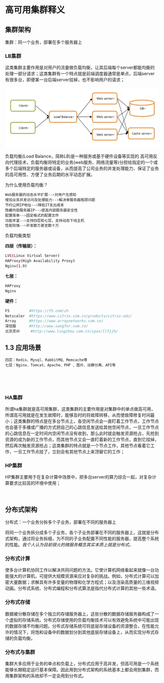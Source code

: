 # 高可用集群释义

## 集群架构

集群：同一个业务，部署在多个服务器上

### LB集群

这类集群主要作用是对用户的流量做负载均衡，让其后端每个server都能均衡的处理一部分请求；这类集群有一个特点就是前端调度器通常是单点，后端server有很多台，即便某一台后端server挂掉，也不影响用户的请求；

![image](assets/image-20230611134104-o9p0p13.png)

负载均衡(Load Balance，简称LB)是⼀种服务或基于硬件设备等实现的  高可用反向代理技术，负载均衡将特定的业务(web服务、网络流量等)分担给指定的⼀个或多个后端特定的服务器或设备，从而提高了公司业务的并发处理能力、保证了业务的高可用性、方便了业务后期的水平动态扩展。

<span data-type="text" style="background-color: var(--b3-font-background8);">为什么使用负载均衡？</span>

```bash
Web服务器的动态⽔平扩展-->对⽤户⽆感知 
增加业务并发访问及处理能⼒-->解决单服务器瓶颈问题 
节约公⽹IP地址-->降低IT⽀出成本 
隐藏内部服务器IP-->提⾼内部服务器安全性 
配置简单-->固定格式的配置⽂件 
功能丰富-->⽀持四层和七层，⽀持动态下线主机 
性能较强-->并发数万甚⾄数⼗万
```

<span data-type="text" style="background-color: var(--b3-font-background8);">负载均衡类型</span>

**四层（传输层）：**

```bash
LVS(Linux Virtual Server)
HAProxy(High Availability Proxy) 
Nginx(1.9)
```

**七层：**

```bash
HAProxy 
Nginx
```

**硬件：**

```bash
F5         #https://f5.com/zh 
Netscaler  #https://www.citrix.com.cn/products/citrix-adc/ 
Array      #https://www.arraynetworks.com.cn/ 
深信服      #http://www.sangfor.com.cn/ 
北京灵州     #http://www.lingzhou.com.cn/cpzx/llfzjh/
```

## 1.3 应用场景

```bash
四层：Redis、Mysql、RabbitMQ、Memcache等 
七层：Nginx、Tomcat、Apache、PHP 、图⽚、动静分离、API等
```

‍

‍

### HA集群

所谓ha集群就是高可用集群，这类集群的主要作用是对集群中的单点做高可用，所谓高可用就是在发生故障时，能够及时的将故障转移，从而使故障修复时间最小；这类集群的特点是在多台节点上，各空闲节点会一直盯着工作节点，工作节点也会基于多播或广播的方式把自己的心跳信息发送给其他空闲节点，一旦工作节点的心跳信息在一定时间内空闲节点没有收到，那么此时就会触发资源抢占，先抢到资源的成为新的工作节点，而其他节点又会一直盯着新的工作节点，直到它挂掉，然后再次触发资源抢占；这类集群的特点就是一个节点工作，其他节点看着它工作，一旦工作节点挂了，立刻会有其他节点上来顶替它的工作；

### HP集群

HP集群主要用于在复杂计算中场景中，把多台server的算力综合一起，对复杂计算要求比较高的环境中使用；

‍

## 分布式架构

分布式：一个业务分拆多个子业务，部署在不同的服务器上

将同一个业务拆分成多个子业务，各个子业务部署在不同的服务器上，这就是分布式架构，通过将业务拆细，为不同的子业务配置不同性能的服务器，提高整个系统的性能。*我个人认为目前很火的微服务概念其实本质上就是分布式。*

### 分布式计算

使多台计算机协同工作以解决共同问题的方法。它使计算机网络看起来就像一台功能强大的计算机，可提供大规模资源来应对复杂的挑战。例如，分布式计算可以加密大量数据；求解具有许多变量的物理和化学方程式；以及渲染高质量的三维视频动画。分布式系统、分布式编程和分布式算法是指代分布式计算的其他一些术语。

### 分布式存储

数据被分散存储在多个独立的存储服务器上，这些分散的数据存储服务器构成了一个虚拟的存储系统。分布式存储使用的负载均衡技术可以有效避免系统中可能出现的数据存储不均衡问题。分布式存储系统可将底层存储设备的资源整合，在性能允许的情况下，将饱和设备中的数据划分到其他底层存储设备上，从而实现分布式存储的负载均衡。

### 分布式与集群

集群大多应用于业务的单点和负载上，分布式应用于高并发，但高可用是一个系统能够长期稳定运行基本保障。因此用到分布式架构的系统基本上都会用到集群，而用集群架构的系统却不一定会用到分布式。
